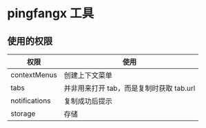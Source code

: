 # pingfangx 工具

## 使用的权限
权限|使用
-|-
contextMenus|创建上下文菜单
tabs|并非用来打开 tab，而是复制时获取 tab.url
notifications|复制成功后提示
storage|存储